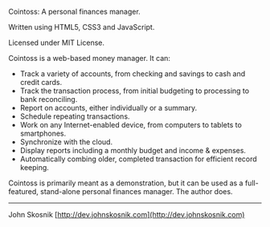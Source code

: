 Cointoss: A personal finances manager.

Written using HTML5, CSS3 and JavaScript.

Licensed under MIT License.

Cointoss is a web-based money manager. It can:
* Track a variety of accounts, from checking and savings to cash and credit cards.
* Track the transaction process, from initial budgeting to processing to bank reconciling.
* Report on accounts, either individually or a summary.
* Schedule repeating transactions.
* Work on any Internet-enabled device, from computers to tablets to smartphones.
* Synchronize with the cloud.
* Display reports including a monthly budget and income & expenses.
* Automatically combing older, completed transaction for efficient record keeping.

Cointoss is primarily meant as a demonstration, but it can be used as a full-featured, stand-alone personal finances manager. The author does.

---
John Skosnik
[http://dev.johnskosnik.com](http://dev.johnskosnik.com)
